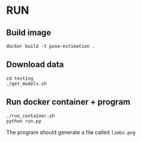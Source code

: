 # RUN

## Build image
```
docker build -t pose-estimation . 
```

## Download data
```
cd testing
./get_models.sh
```

## Run docker container + program
```
./run_container.sh
python run.py
```
The program should generate a file called ``limbs.png``
